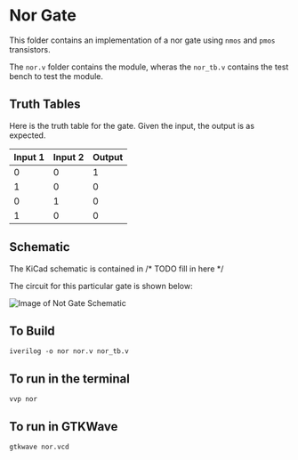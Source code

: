 # Nor Gate

This folder contains an implementation of a nor gate using `nmos` and `pmos` transistors.

The `nor.v` folder contains the module, wheras the `nor_tb.v` contains the test bench to test the module.


## Truth Tables

Here is the truth table for the gate. Given the input, the output is as expected.

 Input 1 | Input 2 | Output 
 ------- | ------- | ------
    0    |    0    |   1
    1    |    0    |   0
    0    |    1    |   0
    1    |    0    |   0

## Schematic

The KiCad schematic is contained in /* TODO fill in here */

The circuit for this particular gate is shown below:

![Image of Not Gate Schematic](https://github.com/abhishekpratapa/computer/nor/assets/nor.png)

## To Build

```
iverilog -o nor nor.v nor_tb.v 
```

## To run in the terminal

```
vvp nor
```

## To run in GTKWave

```
gtkwave nor.vcd
```
